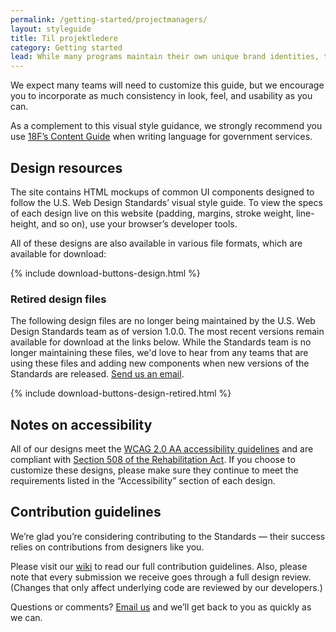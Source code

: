 ```yaml
---
permalink: /getting-started/projectmanagers/
layout: styleguide
title: Til projektledere
category: Getting started
lead: While many programs maintain their own unique brand identities, the Standards offer a common visual style that you can flexibly apply to a range of government digital platforms. Our visual style offers a clean, modern aesthetic that meets high standards of visual accessibility while promoting credibility, trust, and warmth in the design.
---
```


We expect many teams will need to customize this guide, but we encourage you to incorporate as much consistency in look, feel, and usability as you can.

As a complement to this visual style guidance, we strongly recommend you use [18F’s Content Guide](https://pages.18f.gov/content-guide/) when writing language for government services.

## Design resources

The site contains HTML mockups of common UI components designed to follow the U.S. Web Design Standards’ visual style guide. To view the specs of each design live on this website (padding, margins, stroke weight, line-height, and so on), use your browser’s developer tools.

All of these designs are also available in various file formats, which are available for download:

{% include download-buttons-design.html %}

### Retired design files
The following design files are no longer being maintained by the U.S. Web Design Standards team as of version 1.0.0. The most recent versions remain available for download at the links below. While the Standards team is no longer maintaining these files, we'd love to hear from any teams that are using these files and adding new components when new versions of the Standards are released. [Send us an email](mailto:@uswebdesignstandards@gsa.gov).

{% include download-buttons-design-retired.html %}

## Notes on accessibility

All of our designs meet the [WCAG 2.0 AA accessibility guidelines](https://www.w3.org/TR/WCAG20/) and are compliant with [Section 508 of the Rehabilitation Act](http://www.section508.gov/). If you choose to customize these designs, please make sure they continue to meet the requirements listed in the “Accessibility” section of each design.

## Contribution guidelines

We’re glad you’re considering contributing to the Standards — their success relies on contributions from designers like you.

Please visit our [wiki](https://github.com/18F/web-design-standards/wiki/Contribution-Guidelines:-Design) to read our full contribution guidelines. Also, please note that every submission we receive goes through a full design review. (Changes that only affect underlying code are reviewed by our developers.)

Questions or comments? [Email us](mailto:uswebdesignstandards@gsa.gov) and we’ll get back to you as quickly as we can.
